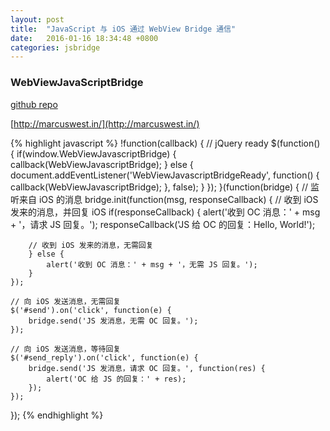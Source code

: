 ```yaml
---
layout: post
title:  "JavaScript 与 iOS 通过 WebView Bridge 通信"
date:   2016-01-16 18:34:48 +0800
categories: jsbridge
---
```


### WebViewJavaScriptBridge

[github repo](https://github.com/marcuswestin/WebViewJavascriptBridge)

[http://marcuswest.in/](http://marcuswest.in/)

{% highlight javascript %}
!function(callback) {
	// jQuery ready
	$(function() {
		if(window.WebViewJavascriptBridge) {
			callback(WebViewJavascriptBridge);
		} else {
			document.addEventListener('WebViewJavascriptBridgeReady', function() {
				callback(WebViewJavascriptBridge);
			}, false);
		}
	});
}(function(bridge) {
	// 监听来自 iOS 的消息
	bridge.init(function(msg, responseCallback) {
		// 收到 iOS 发来的消息，并回复 iOS
		if(responseCallback) {
			alert('收到 OC 消息：' + msg + '，请求 JS 回复。');
			responseCallback('JS 给 OC 的回复：Hello, World!');

		// 收到 iOS 发来的消息，无需回复
		} else {
			alert('收到 OC 消息：' + msg + '，无需 JS 回复。');
		}
	});

	// 向 iOS 发送消息，无需回复
	$('#send').on('click', function(e) {
		bridge.send('JS 发消息，无需 OC 回复。');
	});

	// 向 iOS 发送消息，等待回复
	$('#send_reply').on('click', function(e) {
		bridge.send('JS 发消息，请求 OC 回复。', function(res) {
			alert('OC 给 JS 的回复：' + res);
		});
	});
});
{% endhighlight %}

